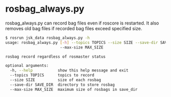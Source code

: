 # rosbag\_always.py

rosbag\_always.py can record bag files even if roscore is restarted.
It also removes old bag files if recorded bag files exceed specified size.

```bash
$ rosrun jsk_data rosbag_always.py -h
usage: rosbag_always.py [-h] --topics TOPICS --size SIZE --save-dir SAVE_DIR
                        --max-size MAX_SIZE

rosbag record regardless of rosmaster status

optional arguments:
  -h, --help           show this help message and exit
  --topics TOPICS      topics to record
  --size SIZE          size of each rosbag
  --save-dir SAVE_DIR  directory to store rosbag
  --max-size MAX_SIZE  maximum size of rosbags in save_dir
```
